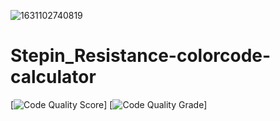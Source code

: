![1631102740819](https://user-images.githubusercontent.com/89759853/132506567-d33e457a-aa58-451c-bc8c-67b6d70f258f.jpg)
# Stepin_Resistance-colorcode-calculator
[![Code Quality Score](<https://www.code-inspector.com/project/28195/score/svg>)]
[![Code Quality Grade](<https://www.code-inspector.com/project/28195/status/svg>)]

